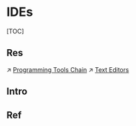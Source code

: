 # IDEs

[TOC]



## Res
↗ [Programming Tools Chain](../../../../🔑%20CS_Core/👩‍💻%20Languages%20Programming/🐛%20Programming%20Tools%20Chain/Programming%20Tools%20Chain.md)
↗ [Text Editors](../../../../🔑%20CS_Core/👩‍💻%20Languages%20Programming/🐛%20Programming%20Tools%20Chain/Text%20Editors/Text%20Editors.md)



## Intro


## Ref

